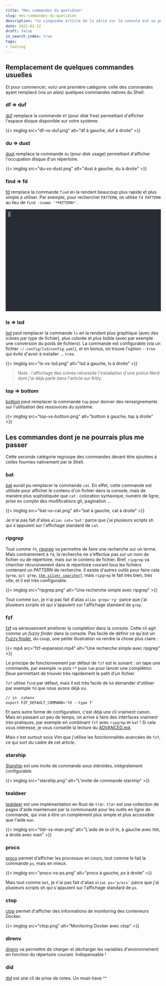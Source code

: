 ```yaml
---
title: "Mes commandes du quotidien"
slug: mes-commandes-du-quotidien
description: "Ce cinquième article de la série sur la console est un peu une liste à la Prévert. Mais il y a tout de même un fil directeur : je me suis limité aux commandes que j'utilise au moins une fois par jour."
date: 2022-02-12
draft: false
in_search_index: true
tags:
- tooling
---
```


## Remplacement de quelques commandes usuelles

Et pour commencer, voici une première catégorie: celle des commandes ayant remplacé (via un alias) quelques commandes natives du Shell.

### df => duf
[duf](https://github.com/muesli/duf) remplace la commande `df`  (pour disk free) permettant d'afficher l'espace disque disponible sur votre système.

{{< imgbig src="df-vs-duf.png" alt="df à gauche, duf à droite" >}}

### du => dust
[dust](https://github.com/bootandy/dust) remplace la commande `du`  (pour disk usage) permettant d'afficher l'occupation disque d'un répertoire.

{{< imgbig src="du-vs-dust.png" alt="dust à gauche, du à droite" >}}

### find => fd
[fd](https://github.com/sharkdp/fd) remplace la commande `find` en la rendant beaucoup plus rapide et plus simple à utiliser. Par exemple, pour rechercher `PATTERN`, on utilise `fd PATTERN` au lieu de `find -iname '*PATTERN*'`.


![La démo officielle de fd](fd.svg)

### ls => lsd
[lsd](https://github.com/Peltoche/lsd) peut remplacer la commande `ls` en la rendant plus graphique (avec des icônes par type de fichier), plus colorée et plus lisible (avec par exemple une conversion du poids de fichiers). La commande est configurable (via un fichier `~/.config/lsd/config.yaml`), et en bonus, on trouve l'option `--tree` qui évite d'avoir à installer ... `tree`.

{{< imgbig src="ls-vs-lsd.png" alt="lsd à gauche, ls à droite" >}}

> Note : l'affichage des icônes nécessite l'installation d'une police Nerd dont j'ai déjà parlé dans l'article sur Kitty.

### top => bottom
[bottom](https://github.com/ClementTsang/bottom) peut remplacer la commande `top` pour donner des renseignements sur l'utilisation des ressources du système.

{{< imgbig src="top-vs-bottom.png" alt="bottom à gauche, top à droite" >}}

## Les commandes dont je ne pourrais plus me passer

Cette seconde catégorie regroupe des commandes devant être ajoutées à celles fournies nativement par le Shell.

### bat
[bat](https://github.com/sharkdp/bat) aurait pu remplacer la commande `cat`. En effet, cette commande est utilisée pour afficher le contenu d'un fichier dans la console, mais de manière plus sophistiquée que `cat` : coloration syntaxique, numéro de ligne, prise en compte des modifications git, pagination ...

{{< imgbig src="bat-vs-cat.png" alt="bat à gauche, cat à droite" >}}

Je n'ai pas fait d'alias `alias cat='bat'` parce que j'ai plusieurs scripts sh qui s'appuient sur l'affichage standard de `cat`.

### ripgrep
Tout comme `fd`, [ripgrep](https://github.com/BurntSushi/ripgrep) va permettre de faire une recherche sur un terme. Mais contrairement à `fd`, la recherche ne s'effectue pas sur un nom de fichier ou de répertoire, mais sur le contenu de fichier. Bref, `ripgrep` va chercher récursivement dans le répertoire courant tous les fichiers contenant un PATTERN de recherche. Il existe d'autres outils pour faire cela (`grep`, `git grep`, [`the silver searcher`](https://github.com/ggreer/the_silver_searcher)), mais `ripgrep` le fait très bien, très vite, et il est très configurable.

{{< imgbig src="ripgrep.png" alt="Une recherche simple avec ripgrep" >}}

Tout comme `bat`, je n'ai pas fait d'alias `alias grep='rg'` parce que j'ai plusieurs scripts sh qui s'appuient sur l'affichage standard de `grep`.

### fzf
[fzf](https://github.com/junegunn/fzf#3-interactive-ripgrep-integration) va sérieusement améliorer la complétion dans la console. Cette cli agit comme un *fuzzy finder* dans la console. Pas facile de définir ce qu'est un [Fuzzy finder](https://en.wikipedia.org/wiki/Fuzzy_finder), du coup, une petite illustration va rendre la chose plus claire :

{{< mp4 src="fzf-expansion.mp4" alt="Une recherche simple avec ripgrep" >}}

Le principe de fonctionnement par défaut de `fzf` est le suivant : on tape une commande, par exemple `rm` puis `**` puis `tab` pour lancer une complétion *floue* permettant de trouver très rapidement le path d'un fichier.

`fzf` utilise `find` par défaut, mais il est très facile de lui demander d'utiliser par exemple `fd` que nous avons déjà vu.

```config
// in .zshenv
export FZF_DEFAULT_COMMAND='fd --type f'
```

Et sans autre forme de configuration, c'est déjà une cli vraiment canon. Mais en passant un peu de temps, on arrive à faire des interfaces vraiment très pratiques, par exemple en combinant `fzf` avec `ripgrep` et `bat` ! Si cela vous intéresse, je vous conseille la lecture du [ADVANCED.md](https://github.com/junegunn/fzf/blob/master/ADVANCED.md).

Mais c'est surtout sous Vim que j'utilise les fonctionnalités avancées de `fzf`, ce qui sort du cadre de cet article.

### starship
[Starship](https://starship.rs/guide/) est une invite de commande sous stéroïdes, intégralement configurable.

{{< imgbig src="starship.png" alt="L'invite de commande starship" >}}

### tealdeer
[tealdeer](https://github.com/dbrgn/tealdeer) est une implémentation en Rust de `tldr`. `tldr` est une collection de pages d'aide maintenues par la communauté pour les outils en ligne de commande, qui vise à être un complément plus simple et plus accessible que l'aide `man`.

{{< imgbig src="tldr-vs-man.png" alt="L'aide de la cli ln, à gauche avec tldr, à droite avec man" >}}

### procs
[procs](https://github.com/dalance/procs) permet d'afficher les processus en cours, tout comme le fait la commande `ps`, mais en mieux.

{{< imgbig src="procs-vs-ps.png" alt="procs à gauche, ps à droite" >}}

Mais tout comme `bat`, je n'ai pas fait d'alias `alias ps='procs'` parce que j'ai plusieurs scripts sh qui s'appuient sur l'affichage standard de `ps`.

### ctop
[ctop](https://github.com/bcicen/ctop) permet d'afficher des informations de monitoring des conteneurs Docker.

{{< imgbig src="ctop.png" alt="Monitoring Docker avec ctop" >}}

### direnv
[direnv](https://direnv.net/) va permettre de charger et décharger les variables d'environnement en fonction du répertoire courant. Indispensable !

### did
[did](https://alexisjanvier.net/blog/journal-intime-dun-developpeur/) est une cli de prise de notes. Un must-have ^^
